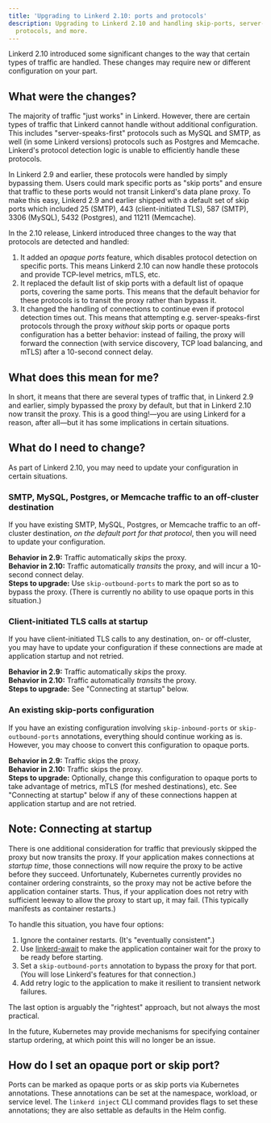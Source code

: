 ```yaml
---
title: 'Upgrading to Linkerd 2.10: ports and protocols'
description: Upgrading to Linkerd 2.10 and handling skip-ports, server-speaks-first
  protocols, and more.
---
```


Linkerd 2.10 introduced some significant changes to the way that certain types
of traffic are handled. These changes may require new or different
configuration on your part.

## What were the changes?

The majority of traffic "just works" in Linkerd. However, there are certain
types of traffic that Linkerd cannot handle without additional configuration.
This includes "server-speaks-first" protocols such as MySQL and SMTP, as well
(in some Linkerd versions) protocols such as Postgres and Memcache. Linkerd's
protocol detection logic is unable to efficiently handle these protocols.

In Linkerd 2.9 and earlier, these protocols were handled by simply bypassing
them. Users could mark specific ports as "skip ports" and ensure that traffic
to these ports would not transit Linkerd's data plane proxy. To make this easy,
Linkerd 2.9 and earlier shipped with a default set of skip ports which included
25 (SMTP), 443 (client-initiated TLS), 587 (SMTP), 3306 (MySQL), 5432
(Postgres), and 11211 (Memcache).

In the 2.10 release, Linkerd introduced three changes to the way that protocols
are detected and handled:

1. It added an _opaque ports_ feature, which disables protocol detection on
   specific ports. This means Linkerd 2.10 can now handle these protocols and
   provide TCP-level metrics, mTLS, etc.
2. It replaced the default list of skip ports with a default list of opaque
   ports, covering the same ports. This means that the default behavior for
   these protocols is to transit the proxy rather than bypass it.
3. It changed the handling of connections to continue even if protocol
   detection times out. This means that attempting e.g. server-speaks-first
   protocols through the proxy _without_ skip ports or opaque ports
   configuration has a better behavior: instead of failing, the proxy will
   forward the connection (with service discovery, TCP load balancing, and
   mTLS) after a 10-second connect delay.

## What does this mean for me?

In short, it means that there are several types of traffic that, in Linkerd 2.9
and earlier, simply bypassed the proxy by default, but that in Linkerd 2.10 now
transit the proxy. This is a good thing!—you are using Linkerd for a reason,
after all—but it has some implications in certain situations.

## What do I need to change?

As part of Linkerd 2.10, you may need to update your configuration in certain
situations.

### SMTP, MySQL, Postgres, or Memcache traffic to an off-cluster destination

If you have existing SMTP, MySQL, Postgres, or Memcache traffic to an
off-cluster destination, *on the default port for that protocol*, then you will
need to update your configuration.

**Behavior in 2.9:** Traffic automatically *skips* the proxy.  
**Behavior in 2.10:** Traffic automatically *transits* the proxy, and will incur
a 10-second connect delay.  
**Steps to upgrade:** Use `skip-outbound-ports` to mark the port so as to
bypass the proxy. (There is currently no ability to use opaque ports in this
situation.)

### Client-initiated TLS calls at startup

If you have client-initiated TLS calls to any destination, on- or off-cluster,
you may have to update your configuration if these connections are made at
application startup and not retried.

**Behavior in 2.9:** Traffic automatically *skips* the proxy.  
**Behavior in 2.10:** Traffic automatically *transits* the proxy.  
**Steps to upgrade:** See "Connecting at startup" below.

### An existing skip-ports configuration

If you have an existing configuration involving `skip-inbound-ports` or
`skip-outbound-ports` annotations, everything should continue working as is.
However, you may choose to convert this configuration to opaque ports.

**Behavior in 2.9:** Traffic skips the proxy.  
**Behavior in 2.10:** Traffic skips the proxy.  
**Steps to upgrade:** Optionally, change this configuration to opaque ports to
take advantage of metrics, mTLS (for meshed destinations), etc. See "Connecting
at startup" below if any of these connections happen at application startup and
are not retried.

## Note: Connecting at startup

There is one additional consideration for traffic that previously skipped the
proxy but now transits the proxy. If your application makes connections at
_startup time_, those connections will now require the proxy to be active
before they succeed. Unfortunately, Kubernetes currently provides no container
ordering constraints, so the proxy may not be active before the application
container starts. Thus, if your application does not retry with sufficient
leeway to allow the proxy to start up, it may fail. (This typically manifests
as container restarts.)

To handle this situation, you have four options:

1. Ignore the container restarts. (It's "eventually consistent".)
2. Use [linkerd-await](https://github.com/olix0r/linkerd-await) to make the
   application container wait for the proxy to be ready before starting.
3. Set a `skip-outbound-ports` annotation to bypass the proxy for that port.
   (You will lose Linkerd's features for that connection.)
4. Add retry logic to the application to make it resilient to transient network
   failures.

The last option is arguably the "rightest" approach, but not always the most
practical.

In the future, Kubernetes may provide mechanisms for specifying container
startup ordering, at which point this will no longer be an issue.

## How do I set an opaque port or skip port?

Ports can be marked as opaque ports or as skip ports via Kubernetes
annotations. These annotations can be set at the namespace, workload, or
service level. The `linkerd inject` CLI command provides flags to set these
annotations; they are also settable as defaults in the Helm config.
